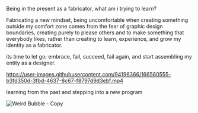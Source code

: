 Being in the present as a fabricator, what am i trying to learn?

Fabricating a new mindset, 
being uncomfortable when creating something outside my comfort zone comes from the fear of graphic design boundaries, creating purely to please others and to make 
something that everybody likes, rather than creating to learn, experience, and grow my identity as a fabricator. 

its time to let go; embrace, fail, succeed, fail again, and start assembling my entity as a designer.

https://user-images.githubusercontent.com/94196366/166560555-b3fd350d-3fbd-4637-8c67-f8797d9d3ebf.mp4


learning from the past and stepping into a new program 

![Weird Bubble - Copy](https://user-images.githubusercontent.com/94196366/167036843-f1da11ad-2efa-415c-aa1e-36b63887c7ed.jpg)
